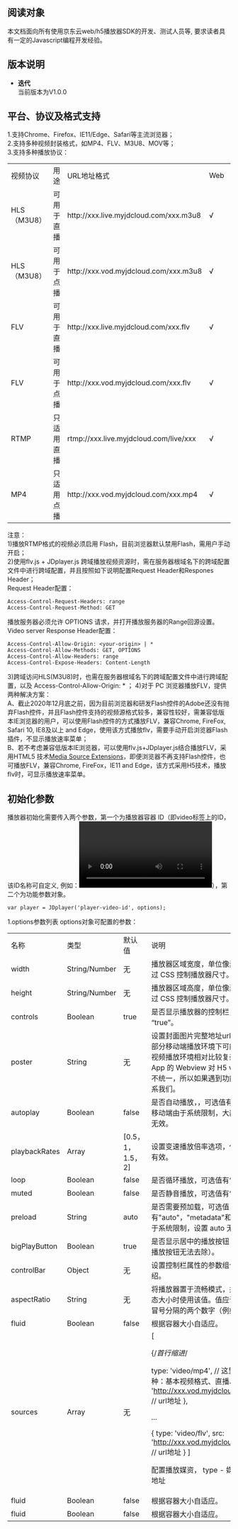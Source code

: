 ## 阅读对象
本文档面向所有使用京东云web/h5播放器SDK的开发、测试人员等, 要求读者具有一定的Javascript编程开发经验。  

## 版本说明
* **迭代**  
当前版本为V1.0.0  

## 平台、协议及格式支持
1.支持Chrome、Firefox、IE11/Edge、Safari等主流浏览器；  
2.支持多种视频封装格式，如MP4、FLV、M3U8、MOV等；  
3.支持多种播放协议：
<table>
<tr>
    <td>视频协议</td>
    <td>用途</td>
    <td>URL地址格式</td>
    <td>Web</td>
    <td>h5</td>
</tr>
<tr>
    <td>HLS（M3U8）</td>
    <td>可用于直播</td>
    <td>http://xxx.live.myjdcloud.com/xxx.m3u8</td>
    <td>√</td>
    <td>√</td>
</tr>
<tr>
    <td>HLS（M3U8）</td>
    <td>可用于点播</td>
    <td>http://xxx.vod.myjdcloud.com/xxx.m3u8</td>
    <td>√</td>
    <td>√</td>
</tr>
<tr>
    <td>FLV</td>
    <td>可用于直播</td>
    <td>http://xxx.live.myjdcloud.com/xxx.flv</td>
    <td>√</td>
    <td>×</td>
</tr>
<tr>
    <td>FLV</td>
    <td>可用于点播</td>
    <td>http://xxx.vod.myjdcloud.com/xxx.flv</td>
    <td>√</td>
    <td>×</td>
</tr>
<tr>
    <td>RTMP</td>
    <td>只适用直播</td>
    <td>rtmp://xxx.live.myjdcloud.com/live/xxx</td>
    <td>√</td>
    <td>×</td>
</tr>
<tr>
    <td>MP4</td>
    <td>只适用点播</td>
    <td>http://xxx.vod.myjdcloud.com/xxx.mp4</td>
    <td>√</td>
    <td>√</td>
</tr>                
</table>

注意：  
1)播放RTMP格式的视频必须启用 Flash，目前浏览器默认禁用Flash，需用户手动开启；  
2)使用flv.js + JDplayer.js 跨域播放视频资源时，需在服务器根域名下的跨域配置文件中进行跨域配置，并且按照如下说明配置Request Header和Respones Header；  
Request Header配置：
```
Access-Control-Request-Headers: range
Access-Control-Request-Method: GET
```
播放服务器必须允许 OPTIONS 请求，并打开播放服务器的Range回源设置。    
Video server Response Header配置：
```
Access-Control-Allow-Origin: <your-origin> | *
Access-Control-Allow-Methods: GET, OPTIONS
Access-Control-Allow-Headers: range
Access-Control-Expose-Headers: Content-Length
```  
3)跨域访问HLS(M3U8)时，也需在服务器根域名下的跨域配置文件中进行跨域配置，以及 Access-Control-Allow-Origin: * ；
4)对于 PC 浏览器播放FLV，提供两种解决方案：  
A、截止2020年12月底之前，因为目前浏览器和研发Flash控件的Adobe还没有抛弃Flash控件，并且Flash控件支持的视频源格式较多，兼容性较好，需兼容低版本IE浏览器的用户，可以使用Flash控件的方式播放FLV，兼容Chrome, FireFox, Safari 10, IE8及以上 and Edge，使用该方式播放flv，需要手动开启浏览器Flash插件，不显示播放速率菜单；  
B、若不考虑兼容低版本IE浏览器，可以使用flv.js+JDplayer.js结合播放FLV，采用HTML5 技术[Media Source Extensions](https://w3c.github.io/media-source/)，即便浏览器不再支持Flash控件，也可播放FLV，兼容Chrome, FireFox，IE11 and Edge，该方式采用H5技术，播放flv时，可显示播放速率菜单。

## 初始化参数
播放器初始化需要传入两个参数，第一个为播放器容器 ID（即video标签上的ID，该ID名称可自定义,  例如：<video id=“player-video-id”></video>），第二个为功能参数对象。
```
var player = JDplayer('player-video-id', options);
```
1.options参数列表
options对象可配置的参数：
<table>
<tr>
    <td>名称</td>
    <td>类型</td>
    <td>默认值</td>
    <td>说明</td>
</tr>
<tr>
    <td>width</td>
    <td>String/Number</td>
    <td>无</td>
    <td>播放器区域宽度，单位像素，按需设置，可通过 CSS 控制播放器尺寸。</td>
</tr>
<tr>
    <td>height</td>
    <td>String/Number</td>
    <td>无</td>
    <td>播放器区域高度，单位像素，按需设置，可通过 CSS 控制播放器尺寸。</td>
</tr>
<tr>
    <td>controls</td>
    <td>Boolean</td>
    <td>true</td>
    <td>是否显示播放器的控制栏，可选值有“false”， “true”。</td>
</tr>
<tr>
    <td>poster</td>
    <td>String</td>
    <td>无</td>
    <td>设置封面图片完整地址url。注意：封面功能在部分移动端播放环境下可能失效，因为移动端视频播放环境相对比较复杂，各种浏览器和 App 的 Webview 对 H5 video 实现的方式并不统一，所以如果遇到功能失效的情况，请联系我们。</td>
</tr>
<tr>
    <td>autoplay</td>
    <td>Boolean</td>
    <td>false</td>
    <td>是否自动播放，，可选值有“false”， “true” ，移动端由于系统限制，大部分机型设置 true 无效。</td>
</tr>
<tr>
    <td>playbackRates</td>
    <td>Array</td>
    <td>[0.5，1，1.5，2]</td>
    <td>设置变速播放倍率选项，仅 HTML5 播放模式有效。</td>
</tr>
<tr>
    <td>loop</td>
    <td>Boolean</td>
    <td>false</td>
    <td>是否循环播放，可选值有“false”， “true”。</td>
</tr>
<tr>
    <td>muted</td>
    <td>Boolean</td>
    <td>false</td>
    <td>是否静音播放，可选值有“false”， “true”。</td>
</tr>
<tr>
    <td>preload</td>
    <td>String</td>
    <td>auto</td>
    <td>是否需要预加载，可选值有"auto"，"metadata"和"none" ，移动端由于系统限制，设置 auto 无效。</td>
</tr>
<tr>
    <td>bigPlayButton</td>
    <td>Boolean</td>
    <td>true</td>
    <td>是否显示居中的播放按钮（浏览器劫持嵌入的播放按钮无法去除）。</td>
</tr>
<tr>
    <td>controlBar</td>
    <td>Object</td>
    <td>无</td>
    <td>设置控制栏属性的参数组合，后面有详细介绍。</td>
</tr>
<tr>
    <td>aspectRatio</td>
    <td>String</td>
    <td>无</td>
    <td>将播放器置于流畅模式，并在计算播放器的动态大小时使用该值。值应该代表一个比例 - 用冒号分隔的两个数字（例如"16:9"或"4:3"）。</td>
</tr>
<tr>
    <td>fluid</td>
    <td>Boolean</td>
    <td>false</td>
    <td>根据容器大小自适应。</td>
</tr>
<tr>
    <td>sources</td>
    <td>Array</td>
    <td>无</td>
    <td>        
[
        
{/*首行缩进*/

type: 'video/mp4', // 这里的种类支持很多种：基本视频格式、直播、流媒体等
src: 'http://xxx.vod.myjdcloud.com/xxx55.mp4' // url地址
},

...

{
type: 'video/flv',
src: 'http://xxx.vod.myjdcloud.com/xxx66.flv' // url地址
}
]

配置播放媒资， type - 媒体类型 src - 媒资地址</td>
</tr>
<tr>
    <td>fluid</td>
    <td>Boolean</td>
    <td>false</td>
    <td>根据容器大小自适应。</td>
</tr>
<tr>
    <td>fluid</td>
    <td>Boolean</td>
    <td>false</td>
    <td>根据容器大小自适应。</td>
</tr>                
</table>
